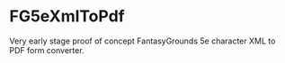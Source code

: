 # FG5eXmlToPdf
Very early stage proof of concept FantasyGrounds 5e character XML to PDF form converter.
